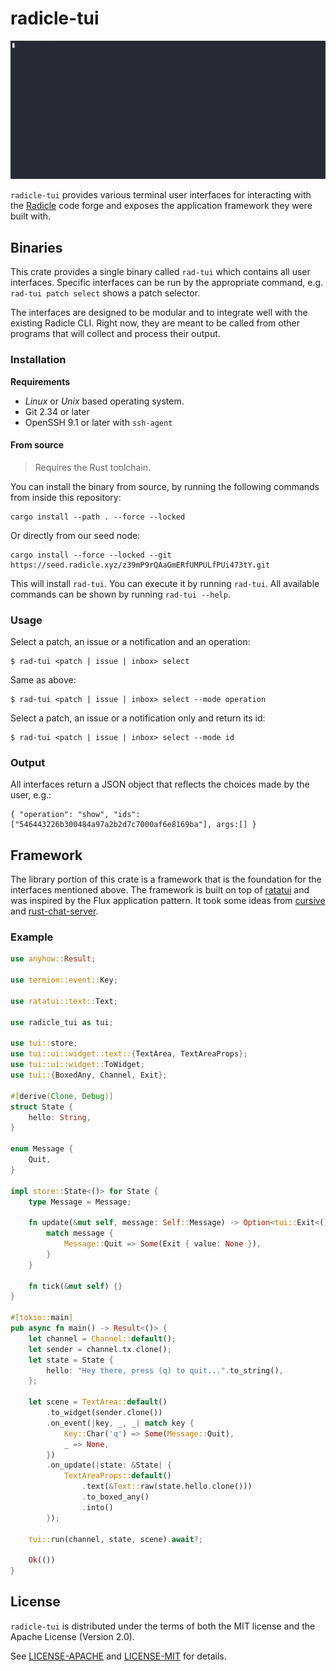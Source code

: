 # radicle-tui

![alt text](demo.gif "Demo")

`radicle-tui` provides various terminal user interfaces for interacting with the [Radicle](https://radicle.xyz) code forge and exposes the application framework they were built with.

## Binaries

This crate provides a single binary called `rad-tui` which contains all user interfaces. Specific interfaces can be run by the appropriate command, e.g. `rad-tui patch select` shows a patch selector.

The interfaces are designed to be modular and to integrate well with the existing Radicle CLI. Right now, they are meant to be called from other programs that will collect and process their output.

### Installation

**Requirements**

- _Linux_ or _Unix_ based operating system.
- Git 2.34 or later
- OpenSSH 9.1 or later with `ssh-agent`

#### From source

> Requires the Rust toolchain.

You can install the binary from source, by running the following
commands from inside this repository:

```
cargo install --path . --force --locked
```

Or directly from our seed node:

```
cargo install --force --locked --git https://seed.radicle.xyz/z39mP9rQAaGmERfUMPULfPUi473tY.git
```

This will install `rad-tui`. You can execute it by running `rad-tui`. All available commands can be shown by running `rad-tui --help`.

### Usage

Select a patch, an issue or a notification and an operation:

```
$ rad-tui <patch | issue | inbox> select
```
Same as above:

```
$ rad-tui <patch | issue | inbox> select --mode operation
```

Select a patch, an issue or a notification only and return its id:

```
$ rad-tui <patch | issue | inbox> select --mode id
```

### Output

All interfaces return a JSON object that reflects the choices made by the user, e.g.: 

```
{ "operation": "show", "ids": ["546443226b300484a97a2b2d7c7000af6e8169ba"], args:[] }
```

## Framework

The library portion of this crate is a framework that is the foundation for the interfaces mentioned above. The framework is built on top of [ratatui](https://ratatui.rs) and was inspired by the Flux application pattern. It took some ideas from [cursive](https://github.com/gyscos/cursive) and [rust-chat-server](https://github.com/Yengas/rust-chat-server).

### Example

```rust
use anyhow::Result;

use termion::event::Key;

use ratatui::text::Text;

use radicle_tui as tui;

use tui::store;
use tui::ui::widget::text::{TextArea, TextAreaProps};
use tui::ui::widget::ToWidget;
use tui::{BoxedAny, Channel, Exit};

#[derive(Clone, Debug)]
struct State {
    hello: String,
}

enum Message {
    Quit,
}

impl store::State<()> for State {
    type Message = Message;

    fn update(&mut self, message: Self::Message) -> Option<tui::Exit<()>> {
        match message {
            Message::Quit => Some(Exit { value: None }),
        }
    }

    fn tick(&mut self) {}
}

#[tokio::main]
pub async fn main() -> Result<()> {
    let channel = Channel::default();
    let sender = channel.tx.clone();
    let state = State {
        hello: "Hey there, press (q) to quit...".to_string(),
    };

    let scene = TextArea::default()
        .to_widget(sender.clone())
        .on_event(|key, _, _| match key {
            Key::Char('q') => Some(Message::Quit),
            _ => None,
        })
        .on_update(|state: &State| {
            TextAreaProps::default()
                .text(&Text::raw(state.hello.clone()))
                .to_boxed_any()
                .into()
        });

    tui::run(channel, state, scene).await?;

    Ok(())
}
```


## License

`radicle-tui` is distributed under the terms of both the MIT license and the Apache License (Version 2.0).

See [LICENSE-APACHE](LICENSE-APACHE) and [LICENSE-MIT](LICENSE-MIT) for details.
